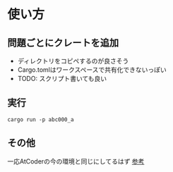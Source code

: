# 使い方
## 問題ごとにクレートを追加
- ディレクトリをコピペするのが良さそう
- Cargo.tomlはワークスペースで共有化できないっぽい
- TODO: スクリプト書いても良い

## 実行
`cargo run -p abc000_a`

## その他
一応AtCoderの今の環境と同じにしてるはず
[参考](https://img.atcoder.jp/file/language-update/language-list.html)